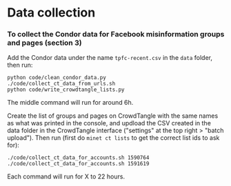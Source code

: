 # Data collection

### To collect the Condor data for Facebook misinformation groups and pages (section 3)

Add the Condor data under the name `tpfc-recent.csv` in the `data` folder, then run:

```
python code/clean_condor_data.py
./code/collect_ct_data_from_urls.sh
python code/write_crowdtangle_lists.py
```

The middle command will run for around 6h.

Create the list of groups and pages on CrowdTangle with the same names as what was printed in the console, and updload the CSV created in the data folder in the CrowdTangle interface ("settings" at the top right > "batch upload"). Then run (first do `minet ct lists` to get the correct list ids to ask for):

```
./code/collect_ct_data_for_accounts.sh 1590764
./code/collect_ct_data_for_accounts.sh 1591619
```

Each command will run for X to 22 hours.